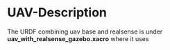 # UAV-Description

The URDF combining uav base and realsense is under **uav_with_realsense_gazebo.xacro** where it uses 
